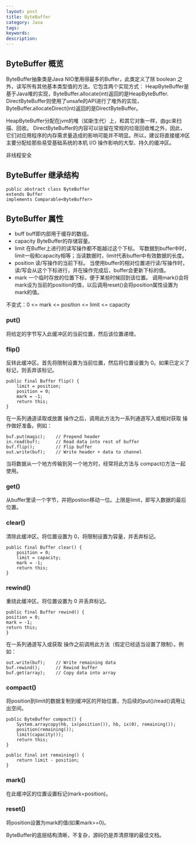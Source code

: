 ```yaml
---
layout: post
title: ByteBuffer
category: Java
tags: 
keywords: 
description: 
---
```



## ByteBuffer 概览
ByteBuffer抽象类是Java NIO里用得最多的Buffer，此类定义了除 boolean 之外，读写所有其他基本类型值的方法。它包含两个实现方式：
HeapByteBuffer是基于Java堆的实现，ByteBuffer.allocate(int)返回的是HeapByteBuffer.
DirectByteBuffer则使用了unsafe的API进行了堆外的实现，ByteBuffer.allocateDirect(int)返回的是DirectByteBuffer。 

HeapByteBuffer分配在jvm的堆（如新生代）上，和其它对象一样，由gc来扫描、回收。
DirectByteBuffer的内容可以驻留在常规的垃圾回收堆之外，因此，它们对应用程序的内存需求量造成的影响可能并不明显。所以，建议将直接缓冲区主要分配给那些易受基础系统的本机 I/O 操作影响的大型、持久的缓冲区。

非线程安全

## ByteBuffer 继承结构
	public abstract class ByteBuffer
	extends Buffer
	implements Comparable<ByteBuffer>

## ByteBuffer 属性

* buff
  buff即内部用于缓存的数组。
* capacity
  ByteBuffer的存储容量。
* limit
  在Buffer上进行的读写操作都不能越过这个下标。
  写数据到buffer中时，limit一般和capacity相等；当读数据时，limit代表buffer中有效数据的长度。
* position
  读/写操作的当前下标。
  当使用buffer的相对位置进行读/写操作时，读/写会从这个下标进行，并在操作完成后，buffer会更新下标的值。
* mark
  一个临时存放的位置下标，便于某些时候回到该位置。
  调用mark()会将mark设为当前的position的值，以后调用reset()会将position属性设置为mark的值。

不变式：0 <= mark <= position <= limit <= capacity

### put()
将给定的字节写入此缓冲区的当前位置，然后该位置递增。

### flip()
反转此缓冲区。首先将限制设置为当前位置，然后将位置设置为 0。如果已定义了标记，则丢弃该标记。

    public final Buffer flip() {
		limit = position;
		position = 0;
		mark = -1;
		return this;
    }

在一系列通道读取或放置 操作之后，调用此方法为一系列通道写入或相对获取 操作做好准备。例如：

	buf.put(magic);    // Prepend header
	in.read(buf);      // Read data into rest of buffer
	buf.flip();        // Flip buffer
	out.write(buf);    // Write header + data to channel

当将数据从一个地方传输到另一个地方时，经常将此方法与 compact()方法一起使用。


### get()
从buffer里读一个字节，并把postion移动一位。上限是limit，即写入数据的最后位置。 

### clear()
清除此缓冲区。将位置设置为 0，将限制设置为容量，并丢弃标记。

    public final Buffer clear() {
		position = 0;
		limit = capacity;
		mark = -1;
		return this;
    } 

### rewind()
重绕此缓冲区。将位置设置为 0 并丢弃标记。

    public final Buffer rewind() {
	position = 0;
	mark = -1;
	return this;
    }

在一系列通道写入或获取 操作之前调用此方法（假定已经适当设置了限制）。例如：

	out.write(buf);    // Write remaining data
	buf.rewind();      // Rewind buffer
	buf.get(array);    // Copy data into array    

### compact()
将position到limit的数据复制到缓冲区的开始位置，为后续的put()/read()调用让出空间。
    
    public ByteBuffer compact() {
		System.arraycopy(hb, ix(position()), hb, ix(0), remaining());
		position(remaining());
		limit(capacity());
		return this;
    }

    public final int remaining() {
		return limit - position;
    }

### mark() 
在此缓冲区的位置设置标记(mark=position)。

### reset()
将position设置为mark的值(如果mark>=0)。



ByteBuffer的底层结构清晰，不复杂，源码仍是弄清原理的最佳文档。
